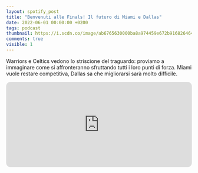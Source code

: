 ```yaml
---
layout: spotify_post
title: "Benvenuti alle Finals! Il futuro di Miami e Dallas"
date: 2022-06-01 00:00:00 +0200
tags: podcast
thumbnail: https://i.scdn.co/image/ab6765630000ba8a974459e672b916826464b4f1
comments: true
visible: 1
---
```


Warriors e Celtics vedono lo striscione del traguardo: proviamo a immaginare come si affronteranno sfruttando tutti i loro punti di forza. Miami vuole restare competitiva, Dallas sa che migliorarsi sarà molto difficile.


<iframe style="border-radius:12px" 
src="https://open.spotify.com/embed/episode/4jD0xYPCbEDf5SaumFhkvm?utm_source=generator" 
width="100%" height="232" frameBorder="0" allowfullscreen="" 
allow="autoplay; clipboard-write; encrypted-media; fullscreen; picture-in-picture"></iframe>
